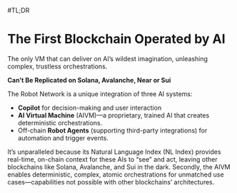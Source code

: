 #TL;DR

# The First Blockchain Operated by AI

The only VM that can deliver on AI’s wildest imagination, unleashing complex, trustless orchestrations.

**Can’t Be Replicated on Solana, Avalanche, Near or Sui**

The Robot Network is a unique integration of three AI systems: 

- **Copilot** for decision-making and user interaction
- **AI Virtual Machine** (AIVM)—a proprietary, trained AI that creates deterministic orchestrations.
- Off-chain **Robot Agents** (supporting third-party integrations) for automation and trigger events.

It’s unparalleled because its Natural Language Index (NL Index) provides real-time, on-chain context for these AIs to “see” and act, leaving other blockchains like Solana, Avalanche, and Sui in the dark. Secondly, the AIVM enables deterministic, complex, atomic orchestrations for unmatched use cases—capabilities not possible with other blockchains’ architectures.
